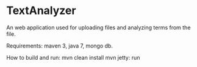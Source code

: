 TextAnalyzer
============

An web application used for uploading files and analyzing terms from the file. 

Requirements: maven 3, java 7, mongo db. 

How to build and run:
mvn clean install
mvn jetty: run
